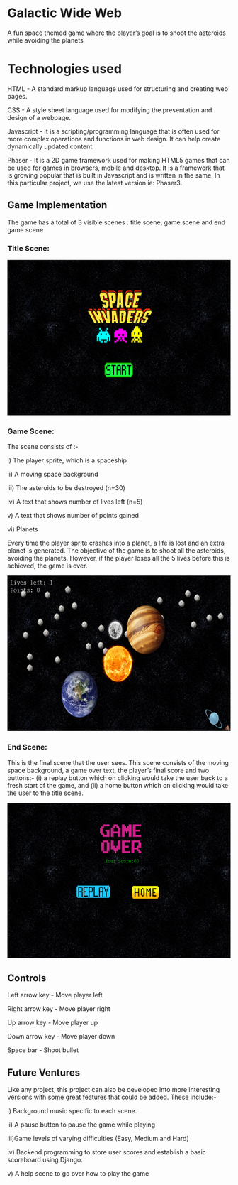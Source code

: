 # Galactic Wide Web
A fun space themed game where the player’s goal is to shoot the asteroids while avoiding the planets

# Technologies used
HTML - A standard markup language used for structuring and creating web pages. 

CSS - A style sheet language used for modifying the presentation and design of a webpage. 

Javascript - It is a scripting/programming language that is often used for more complex operations and functions in web design. It can help create dynamically updated content.

Phaser - It is a 2D game framework used for making HTML5 games that can be used for games in browsers, mobile and desktop. It is a framework that is growing popular that is built in Javascript and is written in the same. In this particular project, we use the latest version ie: Phaser3.

## Game Implementation
The game has a total of 3 visible scenes : title scene, game scene and end game scene

### Title Scene:

<img src="/assets/readme/titleScene.png" width="600px" height="350px">

### Game Scene:
The scene consists of :-

i)   The player sprite, which is a spaceship

ii)  A moving space background

iii) The asteroids to be destroyed (n=30)

iv)  A text that shows number of lives left (n=5)

v)   A text that shows number of points gained

vi) Planets

Every time the player sprite crashes into a planet, a life is lost and an extra planet is generated. The objective of the game is to shoot all the asteroids, avoiding the planets. However, if the player loses all the 5 lives before this is achieved, the game is over.

<img src="/assets/readme/gameScene.png" width="600px" height="350px">

### End Scene:

This is the final scene that the user sees. This scene consists of the moving space background, a game over text, the player’s final score and two buttons:- (i) a replay button which on clicking would take the user back to a fresh start of the game, and (ii) a home button which on clicking would take the user to the title scene.

<img src="/assets/readme/endScene.png" width="600px" height="350px">

## Controls

Left arrow key - Move player left

Right arrow key - Move player right

Up arrow key - Move player up

Down arrow key - Move player down

Space bar - Shoot bullet

## Future Ventures

Like any project, this project can also be developed into more interesting versions with some great features that could be added. These include:-

i)  Background music specific to each scene.

ii) A pause button to pause the game while playing

iii)Game levels of varying difficulties (Easy, Medium and Hard)

iv) Backend programming to store user scores and establish a basic scoreboard using Django.

v)  A help scene to go over how to play the game
